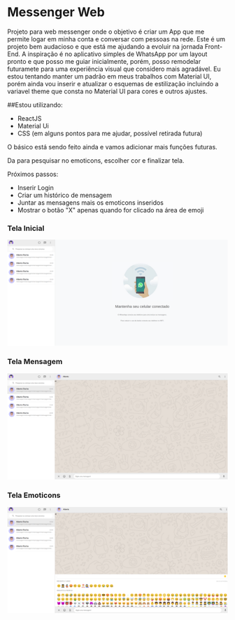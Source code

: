 # Messenger Web

Projeto para web messenger onde o objetivo é criar um App que me permite logar em minha conta e conversar com pessoas na rede. Este é um projeto bem audacioso e que está me ajudando a evoluir na jornada Front-End. A inspiração é no aplicativo simples de WhatsApp por um layout pronto e que posso me guiar inicialmente, porém, posso remodelar futuramete para uma experiência visual que considero mais agradável. Eu estou tentando manter um padrão em meus trabalhos com Material UI, porém ainda vou inserir e atualizar o esquemas de estilização incluindo a variavel theme que consta no Material UI para cores e outros ajustes.


##Estou utilizando:

- ReactJS
- Material Ui
- CSS (em alguns pontos para me ajudar, possível retirada futura)

O básico está sendo feito ainda e vamos adicionar mais funções futuras.

Da para pesquisar no emoticons, escolher cor e finalizar tela.

Próximos passos:

- Inserir Login
- Criar um histórico de mensagem
- Juntar as mensagens mais os emoticons inseridos
- Mostrar o botão "X" apenas quando for clicado na área de emoji


### Tela Inicial

![Tela Inicial](https://github.com/albsrocha/WhatsWeb/blob/main/print/tel%20inicial.png)

### Tela Mensagem

![Tela Inicial](https://github.com/albsrocha/WhatsWeb/blob/main/print/tela%20de%20mensagem.png)

### Tela Emoticons

![Tela Inicial](https://github.com/albsrocha/WhatsWeb/blob/main/print/emoji.png)
